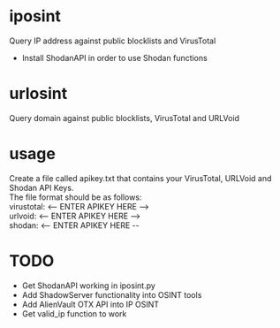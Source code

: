 # iposint
Query IP address against public blocklists and VirusTotal
* Install ShodanAPI in order to use Shodan functions

# urlosint
Query domain against public blocklists, VirusTotal and URLVoid

# usage
Create a file called apikey.txt that contains your VirusTotal, URLVoid and Shodan API Keys.<br>
The file format should be as follows:<br>
virustotal: <-- ENTER APIKEY HERE --><br>
urlvoid: <-- ENTER APIKEY HERE --><br>
shodan: <-- ENTER APIKEY HERE --

# TODO
* Get ShodanAPI working in iposint.py
* Add ShadowServer functionality into OSINT tools
* Add AlienVault OTX API into IP OSINT
* Get valid_ip function to work